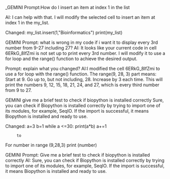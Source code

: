 _GEMINI
Prompt:How do I insert an item at index 1 in the list

AI: I can help with that. I will modify the selected cell to insert an item at index 1 in the my_list. 

Changed: my_list.insert(1,"Bioinformatics")
        print(my_list)

GEMINI
Prompt: what is wrong in my code if i want it to display every 3rd number from 9-27 including 27?
AI: It looks like your current code in cell 6ERkG_8IfZmi is not set up to print every 3rd number. I will modify it to use a for loop and the range() function to achieve the desired output.

Prompt: explain what you changed?
AI:I modified the cell 6ERkG_8IfZmi to use a for loop with the range() function.
The range(9, 28, 3) part means:
Start at 9.
Go up to, but not including, 28.
Increase by 3 each time.
This will print the numbers 9, 12, 15, 18, 21, 24, and 27, which is every third number from 9 to 27.

GEMINI
give me a brief test to check if biopython is installed correctly
Sure, you can check if Biopython is installed correctly by trying to import one of its modules, for example, SeqIO. If the import is successful, it means Biopython is installed and ready to use.

Changed: a=3
         b=1
        while a <=30:
        print(a*b)
         a+=1

         to
        
  For number in range (9,28,3)
  print (number)

 
  GEMINI
  Prompt: Give me a brief test to check if biopython is installed correctly
AI: Sure, you can check if Biopython is installed correctly by trying to import one of its modules, for example, SeqIO. If the import is successful, it means Biopython is installed and ready to use.

